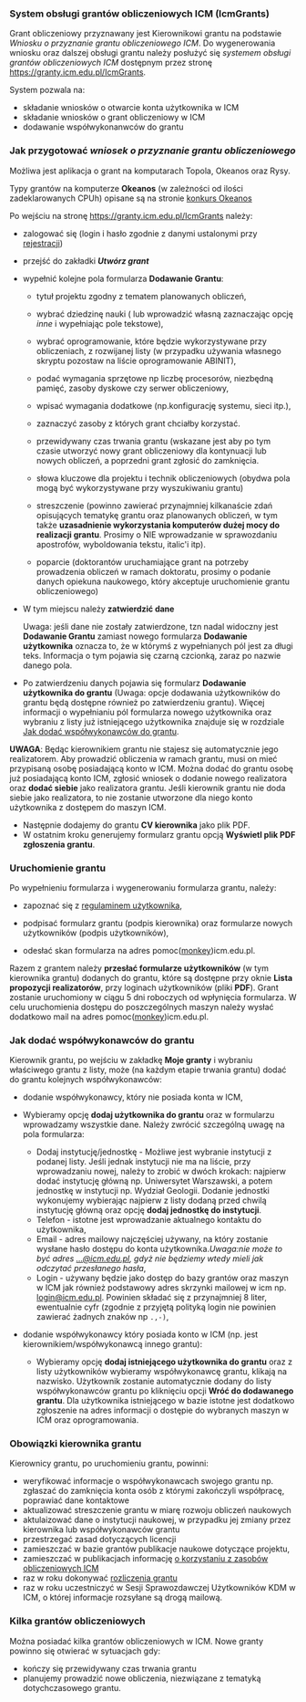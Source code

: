 ### System obsługi grantów obliczeniowych ICM (IcmGrants)

Grant obliczeniowy przyznawany jest Kierownikowi grantu na podstawie
*Wniosku o przyznanie grantu obliczeniowego ICM*. Do wygenerowania
wniosku oraz dalszej obsługi grantu należy posłużyć się *systemem
obsługi grantów obliczeniowych ICM* dostępnym przez stronę <https://granty.icm.edu.pl/IcmGrants>.

System pozwala na:

- składanie wniosków o otwarcie konta użytkownika w ICM
- składanie wniosków o grant obliczeniowy w ICM
- dodawanie współwykonanwców do grantu

### Jak przygotować *wniosek o przyznanie grantu obliczeniowego*


Możliwa jest aplikacja o grant na komputarach Topola, Okeanos oraz Rysy.

Typy grantów na komputerze  **Okeanos**  (w zależności od ilości zadeklarowanych CPUh) opisane są
na stronie [konkurs Okeanos](./konkurs_okeanos.md)

Po wejściu na stronę <https://granty.icm.edu.pl/IcmGrants> należy:

  - zalogować się (login i hasło zgodnie z danymi ustalonymi przy
    [rejestracji](./zakladanie_konta.md))
    
  - przejść do zakładki ***Utwórz grant***
  
  - wypełnić kolejne pola formularza **Dodawanie
    Grantu**:
      - tytuł projektu zgodny z tematem planowanych obliczeń,
      
      - wybrać dziedzinę nauki ( lub wprowadzić własną zaznaczając opcję
        *inne* i wypełniając pole tekstowe),
	
      - wybrać oprogramowanie, które będzie wykorzystywane przy
        obliczeniach, z rozwijanej listy (w przypadku używania własnego
        skryptu pozostaw na liście oprogramowanie ABINIT),
	
      - podać wymagania sprzętowe np liczbę procesorów, niezbędną
        pamięć, zasoby dyskowe czy serwer obliczeniowy,
	
      - wpisać wymagania dodatkowe (np.konfigurację systemu, sieci itp.),
      
      - zaznaczyć zasoby z których grant chciałby korzystać.

      - przewidywany czas trwania grantu (wskazane jest aby po tym
        czasie utworzyć nowy grant obliczeniowy dla kontynuacji lub
        nowych obliczeń, a poprzedni grant zgłosić do zamknięcia.
	
      - słowa kluczowe dla projektu i technik obliczeniowych (obydwa
        pola mogą być wykorzystywane przy wyszukiwaniu grantu)

      - streszczenie (powinno zawierać przynajmniej kilkanaście zdań
        opisujących tematykę grantu oraz planowanych obliczeń, w tym
        także **uzasadnienie wykorzystania komputerów dużej mocy do
        realizacji grantu**. Prosimy o NIE wprowadzanie w sprawozdaniu
        apostrofów, wyboldowania tekstu, italic'i itp).

      - poparcie (doktorantów uruchamiające grant na potrzeby
        prowadzenia obliczeń w ramach doktoratu, prosimy o podanie
        danych opiekuna naukowego, który akceptuje uruchomienie grantu
        obliczeniowego)

  - W tym miejscu należy **zatwierdzić dane**

      Uwaga: jeśli dane nie zostały zatwierdzone, tzn nadal widoczny
      jest **Dodawanie Grantu** zamiast nowego formularza **Dodawanie
      użytkownika** oznacza to, że w którymś z wypełnianych pól jest
      za długi teks. Informacja o tym pojawia się czarną czcionką,
      zaraz po nazwie danego pola.

  - Po zatwierdzeniu danych pojawia się formularz **Dodawanie
    użytkownika do grantu** (Uwaga: opcje dodawania użytkowników do
    grantu będą dostępne również po zatwierdzeniu grantu). Więcej
    informacji o wypełnianiu pól formularza nowego użytkownika oraz
    wybraniu z listy już istniejącego użytkownika znajduje się w
    rozdziale [Jak dodać współwykonawców do grantu](#jak-dodac-wspowykonawcow-do-grantu).

**UWAGA**: 
Będąc kierownikiem grantu nie stajesz się automatycznie jego realizatorem. 
Aby prowadzić obliczenia w ramach grantu, 
musi on mieć przypisaną osobę posiadającą konto w ICM. 
Można dodać do grantu osobę już posiadającą konto ICM, 
zgłosić wniosek o dodanie nowego realizatora oraz **dodać siebie** jako realizatora grantu. 
Jeśli kierownik grantu nie doda siebie jako realizatora, 
to nie zostanie utworzone dla niego konto użytkownika z dostępem do maszyn ICM.

- Następnie dodajemy do grantu **CV kierownika** jako plik PDF.
- W ostatnim kroku generujemy formularz grantu opcją **Wyświetl plik PDF zgłoszenia grantu**.

### Uruchomienie grantu

Po wypełnieniu formularza i wygenerowaniu formularza grantu, należy:

- zapoznać się z [regulaminem
    użytkownika](../O_zasobach_ICM/Formalnosci/regulamin.md),

- podpisać formularz grantu (podpis kierownika) oraz formularze nowych
    użytkowników (podpis użytkowników),

- odesłać skan formularza na adres  pomoc([monkey](https://en.wikipedia.org/wiki/At_sign#Names_in_other_languages))icm.edu.pl.

Razem z grantem należy **przesłać formularze użytkowników** (w tym
kierownika grantu) dodanych do grantu, które są dostępne przy oknie
**Lista propozycji realizatorów**, przy loginach użytkowników (pliki
**PDF**). Grant zostanie uruchomiony w ciągu 5 dni roboczych od wpłynięcia
formularza. W celu uruchomienia dostępu do poszczególnych maszyn należy
wysłać dodatkowo mail na adres  pomoc([monkey](https://en.wikipedia.org/wiki/At_sign#Names_in_other_languages))icm.edu.pl.

### Jak dodać współwykonawców do grantu

Kierownik grantu, po wejściu w zakładkę **Moje granty** i wybraniu
właściwego grantu z listy, może (na każdym etapie trwania grantu) dodać do grantu kolejnych
współwykonawców:

  - dodanie współwykonawcy, który nie posiada konta w ICM,
  
  - Wybieramy opcję **dodaj użytkownika do grantu** oraz w
        formularzu wprowadzamy wszystkie dane. Należy zwrócić szczególną
        uwagę na pola formularza:
    - Dodaj instytucję/jednostkę - Możliwe jest wybranie instytucji z
        podanej listy. Jeśli jednak instytucji nie ma na liście, przy
        wprowadzaniu nowej, należy to zrobić w dwóch krokach: najpierw
        dodać instytucję główną np. Uniwersytet Warszawski, a potem
        jednostkę w instytucji np. Wydział Geologii. Dodanie jednostki
        wykonujemy wybierając najpierw z listy dodaną przed chwilą
        instytucję główną oraz opcję **dodaj jednostkę do instytucji**.
    - Telefon - istotne jest wprowadzanie aktualnego kontaktu do
        użytkownika,
    - Email - adres mailowy najczęściej używany, na który zostanie
        wysłane hasło dostępu do konta użytkownika.*Uwaga:nie może to
        być adres ...@icm.edu.pl, gdyż nie będziemy wtedy mieli jak
        odczytać przesłanego hasła*,
    - Login - używany będzie jako dostęp do bazy grantów oraz maszyn w
        ICM jak również podstawowy adres skrzynki mailowej w icm np.
        login@icm.edu.pl. Powinien składać się z przynajmniej 8 liter,
        ewentualnie cyfr (zgodnie z przyjętą polityką login nie powinien
        zawierać żadnych znaków np `.,-)`,
  - dodanie współwykonawcy który posiada konto w ICM (np. jest
    kierownikiem/współwykonawcą innego grantu):
    - Wybieramy opcję **dodaj istniejącego użytkownika do grantu**
        oraz z listy użytkowników wybieramy współwykonawcę grantu,
        klikają na nazwisko. Użytkownik zostanie automatycznie dodany do
        listy współwykonawców grantu po kliknięciu opcji **Wróć do
        dodawanego grantu**. Dla użytkownika istniejącego w bazie
        istotne jest dodatkowo zgłoszenie na adres  informacji o
        dostępie do wybranych maszyn w ICM oraz oprogramowania.

### Obowiązki kierownika grantu

Kierownicy grantu, po uruchomieniu grantu, powinni:

  - weryfikować informacje o współwykonawcach swojego grantu np.
    zgłaszać do zamknięcia konta osób z którymi zakończyli współpracę, poprawiać dane kontaktowe
  - aktualizować streszczenie grantu w miarę rozwoju obliczeń naukowych
  - aktulaizować dane o instytucji naukowej, w przypadku jej zmiany przez kierownika lub współwykonawców grantu
  - przestrzegać zasad dotyczących licencji
  - zamieszczać w bazie grantów publikacje naukowe dotyczące projektu,
  - zamieszczać w publikacjach informację [o korzystaniu z zasobów obliczeniowych ICM](./rozliczanie_grantu.md)
  - raz w roku dokonywać [rozliczenia grantu](./rozliczanie_grantu.md)
  - raz w roku uczestniczyć w Sesji Sprawozdawczej Użytkowników KDM w ICM, o której informacje rozsyłane są drogą mailową.

### Kilka grantów obliczeniowych

Można posiadać kilka grantów obliczeniowych w ICM.
Nowe granty powinno się otwierać w sytuacjach gdy:

- kończy się przewidywany czas trwania grantu
- planujemy prowadzić nowe obliczenia, niezwiązane z tematyką dotychczasowego grantu.
